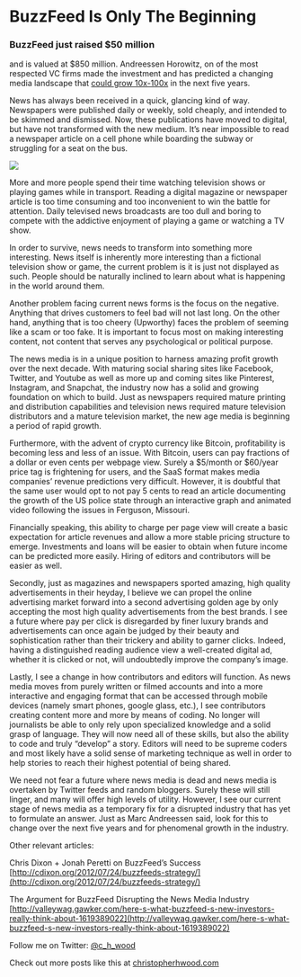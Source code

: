 
# BuzzFeed Is Only The Beginning



### BuzzFeed just raised $50 million

and is valued at $850 million. Andreessen Horowitz, on of the most respected VC firms made the investment and has predicted a changing media landscape that [could grow 10x-100x](http://a16z.com/2014/02/25/future-of-news-business/) in the next five years.

News has always been received in a quick, glancing kind of way. Newspapers were published daily or weekly, sold cheaply, and intended to be skimmed and dismissed. Now, these publications have moved to digital, but have not transformed with the new medium. It’s near impossible to read a newspaper article on a cell phone while boarding the subway or struggling for a seat on the bus.

![](https://cdn-images-1.medium.com/max/6400/1*6szhs2m2WczXCV0CfsVXkg.jpeg)

More and more people spend their time watching television shows or playing games while in transport. Reading a digital magazine or newspaper article is too time consuming and too inconvenient to win the battle for attention. Daily televised news broadcasts are too dull and boring to compete with the addictive enjoyment of playing a game or watching a TV show.

In order to survive, news needs to transform into something more interesting. News itself is inherently more interesting than a fictional television show or game, the current problem is it is just not displayed as such. People should be naturally inclined to learn about what is happening in the world around them.

Another problem facing current news forms is the focus on the negative. Anything that drives customers to feel bad will not last long. On the other hand, anything that is too cheery (Upworthy) faces the problem of seeming like a scam or too fake. It is important to focus most on making interesting content, not content that serves any psychological or political purpose.

The news media is in a unique position to harness amazing profit growth over the next decade. With maturing social sharing sites like Facebook, Twitter, and Youtube as well as more up and coming sites like Pinterest, Instagram, and Snapchat, the industry now has a solid and growing foundation on which to build. Just as newspapers required mature printing and distribution capabilities and television news required mature television distributors and a mature television market, the new age media is beginning a period of rapid growth.

Furthermore, with the advent of crypto currency like Bitcoin, profitability is becoming less and less of an issue. With Bitcoin, users can pay fractions of a dollar or even cents per webpage view. Surely a $5/month or $60/year price tag is frightening for users, and the SaaS format makes media companies’ revenue predictions very difficult. However, it is doubtful that the same user would opt to not pay 5 cents to read an article documenting the growth of the US police state through an interactive graph and animated video following the issues in Ferguson, Missouri.

Financially speaking, this ability to charge per page view will create a basic expectation for article revenues and allow a more stable pricing structure to emerge. Investments and loans will be easier to obtain when future income can be predicted more easily. Hiring of editors and contributors will be easier as well.

Secondly, just as magazines and newspapers sported amazing, high quality advertisements in their heyday, I believe we can propel the online advertising market forward into a second advertising golden age by only accepting the most high quality advertisements from the best brands. I see a future where pay per click is disregarded by finer luxury brands and advertisements can once again be judged by their beauty and sophistication rather than their trickery and ability to garner clicks. Indeed, having a distinguished reading audience view a well-created digital ad, whether it is clicked or not, will undoubtedly improve the company’s image.

Lastly, I see a change in how contributors and editors will function. As news media moves from purely written or filmed accounts and into a more interactive and engaging format that can be accessed through mobile devices (namely smart phones, google glass, etc.), I see contributors creating content more and more by means of coding. No longer will journalists be able to only rely upon specialized knowledge and a solid grasp of language. They will now need all of these skills, but also the ability to code and truly “develop” a story. Editors will need to be supreme coders and most likely have a solid sense of marketing technique as well in order to help stories to reach their highest potential of being shared.

We need not fear a future where news media is dead and news media is overtaken by Twitter feeds and random bloggers. Surely these will still linger, and many will offer high levels of utility. However, I see our current stage of news media as a temporary fix for a disrupted industry that has yet to formulate an answer. Just as Marc Andreessen said, look for this to change over the next five years and for phenomenal growth in the industry.

Other relevant articles:

Chris Dixon + Jonah Peretti on BuzzFeed’s Success
[http://cdixon.org/2012/07/24/buzzfeeds-strategy/](http://cdixon.org/2012/07/24/buzzfeeds-strategy/)

The Argument for BuzzFeed Disrupting the News Media Industry
[http://valleywag.gawker.com/here-s-what-buzzfeed-s-new-investors-really-think-about-1619389022](http://valleywag.gawker.com/here-s-what-buzzfeed-s-new-investors-really-think-about-1619389022)

Follow me on Twitter: [@c_h_wood](https://twitter.com/C_H_Wood)

Check out more posts like this at [christopherhwood.com](http://christopherhwood.com)
